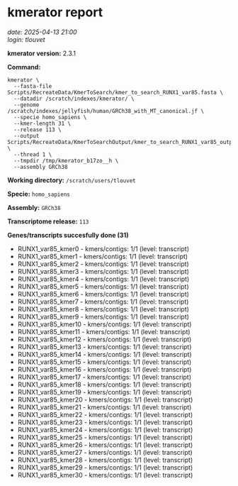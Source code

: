 # kmerator report
*date: 2025-04-13 21:00*  
*login: tlouvet*

**kmerator version:** 2.3.1

**Command:**

```
kmerator \
  --fasta-file Scripts/RecreateData/KmerToSearch/kmer_to_search_RUNX1_var85.fasta \
  --datadir /scratch/indexes/kmerator/ \
  --genome /scratch/indexes/jellyfish/human/GRCh38_with_MT_canonical.jf \
  --specie homo_sapiens \
  --kmer-length 31 \
  --release 113 \
  --output Scripts/RecreateData/KmerToSearchOutput/kmer_to_search_RUNX1_var85_output \
  --thread 1 \
  --tmpdir /tmp/kmerator_b17zo__h \
  --assembly GRCh38
```

**Working directory:** `/scratch/users/tlouvet`

**Specie:** `homo_sapiens`

**Assembly:** `GRCh38`

**Transcriptome release:** `113`

**Genes/transcripts succesfully done (31)**

- RUNX1_var85_kmer0 - kmers/contigs: 1/1 (level: transcript)
- RUNX1_var85_kmer1 - kmers/contigs: 1/1 (level: transcript)
- RUNX1_var85_kmer2 - kmers/contigs: 1/1 (level: transcript)
- RUNX1_var85_kmer3 - kmers/contigs: 1/1 (level: transcript)
- RUNX1_var85_kmer4 - kmers/contigs: 1/1 (level: transcript)
- RUNX1_var85_kmer5 - kmers/contigs: 1/1 (level: transcript)
- RUNX1_var85_kmer6 - kmers/contigs: 1/1 (level: transcript)
- RUNX1_var85_kmer7 - kmers/contigs: 1/1 (level: transcript)
- RUNX1_var85_kmer8 - kmers/contigs: 1/1 (level: transcript)
- RUNX1_var85_kmer9 - kmers/contigs: 1/1 (level: transcript)
- RUNX1_var85_kmer10 - kmers/contigs: 1/1 (level: transcript)
- RUNX1_var85_kmer11 - kmers/contigs: 1/1 (level: transcript)
- RUNX1_var85_kmer12 - kmers/contigs: 1/1 (level: transcript)
- RUNX1_var85_kmer13 - kmers/contigs: 1/1 (level: transcript)
- RUNX1_var85_kmer14 - kmers/contigs: 1/1 (level: transcript)
- RUNX1_var85_kmer15 - kmers/contigs: 1/1 (level: transcript)
- RUNX1_var85_kmer16 - kmers/contigs: 1/1 (level: transcript)
- RUNX1_var85_kmer17 - kmers/contigs: 1/1 (level: transcript)
- RUNX1_var85_kmer18 - kmers/contigs: 1/1 (level: transcript)
- RUNX1_var85_kmer19 - kmers/contigs: 1/1 (level: transcript)
- RUNX1_var85_kmer20 - kmers/contigs: 1/1 (level: transcript)
- RUNX1_var85_kmer21 - kmers/contigs: 1/1 (level: transcript)
- RUNX1_var85_kmer22 - kmers/contigs: 1/1 (level: transcript)
- RUNX1_var85_kmer23 - kmers/contigs: 1/1 (level: transcript)
- RUNX1_var85_kmer24 - kmers/contigs: 1/1 (level: transcript)
- RUNX1_var85_kmer25 - kmers/contigs: 1/1 (level: transcript)
- RUNX1_var85_kmer26 - kmers/contigs: 1/1 (level: transcript)
- RUNX1_var85_kmer27 - kmers/contigs: 1/1 (level: transcript)
- RUNX1_var85_kmer28 - kmers/contigs: 1/1 (level: transcript)
- RUNX1_var85_kmer29 - kmers/contigs: 1/1 (level: transcript)
- RUNX1_var85_kmer30 - kmers/contigs: 1/1 (level: transcript)
